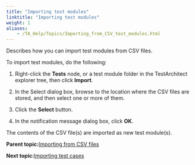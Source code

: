 ```yaml
--- 
title: "Importing test modules"
linktitle: "Importing test modules"
weight: 1
aliases: 
    - /TA_Help/Topics/Importing_from_CSV_test_modules.html
---
```


Describes how you can import test modules from CSV files.

To import test modules, do the following:

1.  Right-click the **Tests** node, or a test module folder in the TestArchitect explorer tree, then click **Import**.

2.  In the Select dialog box, browse to the location where the CSV files are stored, and then select one or more of them.

3.  Click the **Select** button.

4.  In the notification message dialog box, click **OK**.


The contents of the CSV file\(s\) are imported as new test module\(s\).

**Parent topic:**[Importing from CSV files](/TA_Help/Topics/Importing_from_CSV.html)

**Next topic:**[Importing test cases](/TA_Help/Topics/Importing_from_CSV_test_cases.html)

